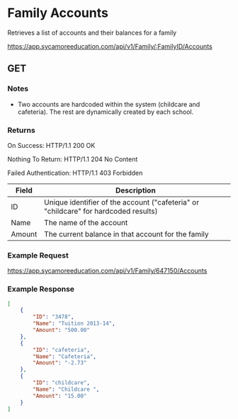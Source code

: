 # Family Accounts

Retrieves a list of accounts and their balances for a family

https://app.sycamoreeducation.com/api/v1/Family/:FamilyID/Accounts

## GET

### Notes
- Two accounts are hardcoded within the system (childcare and cafeteria). The rest are dynamically created by each school.

### Returns

On Success: HTTP/1.1 200 OK

Nothing To Return: HTTP/1.1 204 No Content

Failed Authentication:  HTTP/1.1 403 Forbidden

| Field      | Description |
|------------|-------------|
| ID |	Unique identifier of the account ("cafeteria" or "childcare" for hardcoded results) |
| Name | 	The name of the account |
| Amount | 	The current balance in that account for the family |

### Example Request

https://app.sycamoreeducation.com/api/v1/Family/647150/Accounts

### Example Response
```json
[
    {
        "ID": "3478",
        "Name": "Tuition 2013-14",
        "Amount": "500.00"
    },
    {
        "ID": "cafeteria",
        "Name": "Cafeteria",
        "Amount": "-2.73"
    },
    {
        "ID": "childcare",
        "Name": "Childcare ",
        "Amount": "15.00"
    }
]
```
